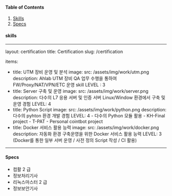 
#### Table of Contents
1. [Skills](#skills)
2. [Specs](#specs)

#### skills

---
layout: certification
title: Certification
slug: /certification

items:
  - title: UTM 장비 운영 및 분석
    image:
      src: /assets/img/work/utm.png
    description: Ahlab UTM 장비 QA 업무 수행을 통하여 FW/Proxy/NAT/VPN/ETC 운영 skill
    LEVEL : 3 
  - title: Server 구축 및 운영
    image:
      src: /assets/img/work/server.png
    description: 다수의 L7 응용 서버 및 인증 서버 Linux/Window 환경에서 구축 및 운영 경험
    LEVEL: 4
  - title: Python Script 
    image:
      src: /assets/img/work/python.png
    description: 다수의 pyhton 환경 개발 경험
    LEVEL: 4
        - 다수의 Python 모듈 활용
        - KH-Final project
        - T-PAT
        - Personal cointbot project
  - title: Docker 서비스 활용 능력 
    image:
      src: /assets/img/work/docker.png
    description: 자동화 환경 구축운영을 위한 Docker 서비스 활용 능력 
    LEVEL: 3 (Docker를 통한 일부 서버 운영 / 사전 정의 Script 작성 / CI 활용)
  
    
---

#### Specs
- 컴활 2 급
- 정보처리기사
- 리눅스마스터 2 급
- 정보보안기사


<br />
<br />
